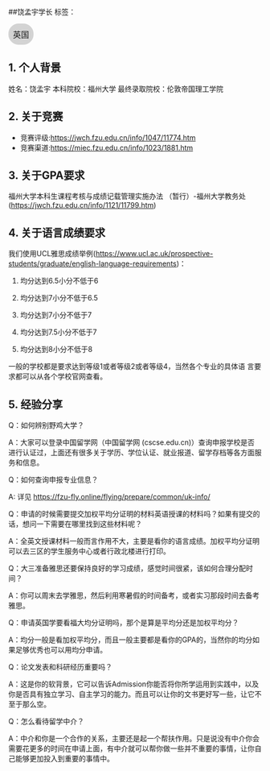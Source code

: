 ##饶孟宇学长
标签：
<a href="https://fzu-fly.online/flying/eu/" target="_blank">
  <div class="box">
    <div class="text">英国</div>
  </div>
</a>

<style>
.box {
  display: inline-block;
  border: 1px solid lightgray; /* 边框颜色 */
  padding: 8px;
  border-radius: 20px; /* 弧度大小 */
  background-color: lightgray; /* 默认背景色 */
  transition: background-color 0.3s ease; /* 添加过渡效果 */
}

.box:hover {
  background-color: #7E56C2; /* 鼠标悬停时的背景色 */
}

.text {
  font-size: 16px;
  text-align: center;
}
</style>

<style>
a[style] {
  position: relative;
}

a[style]:hover {
  background-color: purple;
}
</style>
## 1. 个人背景
姓名：饶孟宇
本科院校：福州大学
最终录取院校：伦敦帝国理工学院

## 2. 关于竞赛
- 竞赛评级:https://jwch.fzu.edu.cn/info/1047/11774.htm
- 竞赛渠道:https://miec.fzu.edu.cn/info/1023/1881.htm

## 3. 关于GPA要求
福州大学本科生课程考核与成绩记载管理实施办法 （暂行）-福州大学教务处 (https://jwch.fzu.edu.cn/info/1121/11799.htm)


## 4. 关于语言成绩要求
 我们使用UCL雅思成绩举例(https://www.ucl.ac.uk/prospective-students/graduate/english-language-requirements)：

1.	均分达到6.5小分不低于6

2.	均分达到7小分不低于6.5

3.	均分达到7小分不低于7

4.	均分达到7.5小分不低于7

5.	均分达到8小分不低于8

一般的学校都是要求达到等级1或者等级2或者等级4，当然各个专业的具体语
言要求都可以从各个学校官网查看。

## 5. 经验分享
Q：如何辨别野鸡大学？

A：大家可以登录中国留学网（中国留学网 (cscse.edu.cn)）查询申报学校是否进行认证过，上面还有很多关于学历、学位认证、就业报道、留学存档等各方面服务和信息。

Q：如何查询申报专业信息？

<!-- A：大家可以上各个学校的官网进行信息收集，你可以通过登录各个学校的官网
了解到各个学校的各个硕士专业的课程安排、录取情况以及录取标准。如果要在英国留学的话，你可以通过（WhatDoTheyKnow - Make and browse Freedom of Information (FOI) requests）直接向你想要申请的学校写信了解你想知道的各种关于申请方面的信息，当然也可以通过（英国研究生课程的录取率 (admissionreport.com)）来了解英国各个学校的硕士录取率。 -->
A: 详见 https://fzu-fly.online/flying/prepare/common/uk-info/

Q：申请的时候需要提交加权平均分证明的材料英语授课的材料吗？如果有提交的话，想问一下需要在哪里找到这些材料呢？

A：全英文授课材料一般而言作用不大，主要是看你的语言成绩。加权平均分证明可以去三区的学生服务中心或者行政北楼进行打印。

Q：大三准备雅思还要保持良好的学习成绩，感觉时间很紧，该如何合理分配时间？

A：你可以周末去学雅思，然后利用寒暑假的时间备考，或者实习那段时间去备考雅思。

Q：申请英国学要看福大均分证明吗，那个是算是平均分还是加权平均分？

A：均分一般是看加权平均分，而且一般主要都是看你的GPA的，当然你的均分如果足够优秀也可以用均分申请。

Q：论文发表和科研经历重要吗？

A：这是你的软背景，它可以告诉Admission你能否将你所学运用到实践中，以及你是否具有独立学习、自主学习的能力。而且可以让你的文书更好写一些，让它不至于那么空。

Q：怎么看待留学中介？

A：中介和你是一个合作的关系，主要还是起一个帮扶作用。只是说没有中介你会需要花更多的时间在申请上面，有中介就可以帮你做一些并不重要的事情，让你自己能够更加投入到重要的事情中。
